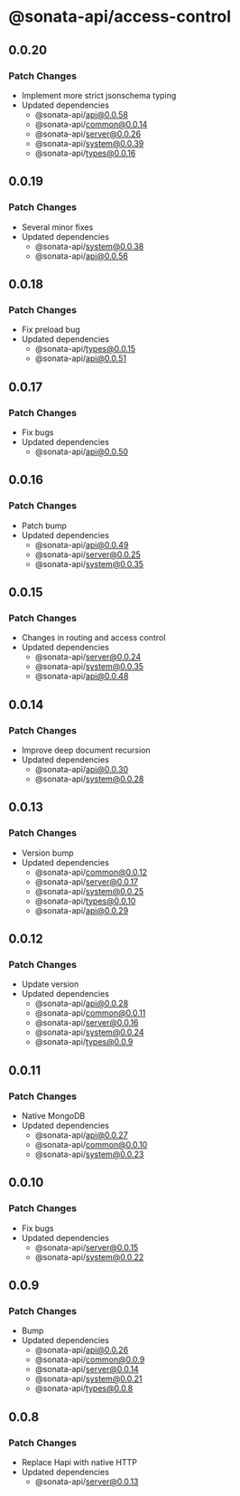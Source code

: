 # @sonata-api/access-control

## 0.0.20

### Patch Changes

- Implement more strict jsonschema typing
- Updated dependencies
  - @sonata-api/api@0.0.58
  - @sonata-api/common@0.0.14
  - @sonata-api/server@0.0.26
  - @sonata-api/system@0.0.39
  - @sonata-api/types@0.0.16

## 0.0.19

### Patch Changes

- Several minor fixes
- Updated dependencies
  - @sonata-api/system@0.0.38
  - @sonata-api/api@0.0.56

## 0.0.18

### Patch Changes

- Fix preload bug
- Updated dependencies
  - @sonata-api/types@0.0.15
  - @sonata-api/api@0.0.51

## 0.0.17

### Patch Changes

- Fix bugs
- Updated dependencies
  - @sonata-api/api@0.0.50

## 0.0.16

### Patch Changes

- Patch bump
- Updated dependencies
  - @sonata-api/api@0.0.49
  - @sonata-api/server@0.0.25
  - @sonata-api/system@0.0.35

## 0.0.15

### Patch Changes

- Changes in routing and access control
- Updated dependencies
  - @sonata-api/server@0.0.24
  - @sonata-api/system@0.0.35
  - @sonata-api/api@0.0.48

## 0.0.14

### Patch Changes

- Improve deep document recursion
- Updated dependencies
  - @sonata-api/api@0.0.30
  - @sonata-api/system@0.0.28

## 0.0.13

### Patch Changes

- Version bump
- Updated dependencies
  - @sonata-api/common@0.0.12
  - @sonata-api/server@0.0.17
  - @sonata-api/system@0.0.25
  - @sonata-api/types@0.0.10
  - @sonata-api/api@0.0.29

## 0.0.12

### Patch Changes

- Update version
- Updated dependencies
  - @sonata-api/api@0.0.28
  - @sonata-api/common@0.0.11
  - @sonata-api/server@0.0.16
  - @sonata-api/system@0.0.24
  - @sonata-api/types@0.0.9

## 0.0.11

### Patch Changes

- Native MongoDB
- Updated dependencies
  - @sonata-api/api@0.0.27
  - @sonata-api/common@0.0.10
  - @sonata-api/system@0.0.23

## 0.0.10

### Patch Changes

- Fix bugs
- Updated dependencies
  - @sonata-api/server@0.0.15
  - @sonata-api/system@0.0.22

## 0.0.9

### Patch Changes

- Bump
- Updated dependencies
  - @sonata-api/api@0.0.26
  - @sonata-api/common@0.0.9
  - @sonata-api/server@0.0.14
  - @sonata-api/system@0.0.21
  - @sonata-api/types@0.0.8

## 0.0.8

### Patch Changes

- Replace Hapi with native HTTP
- Updated dependencies
  - @sonata-api/server@0.0.13
